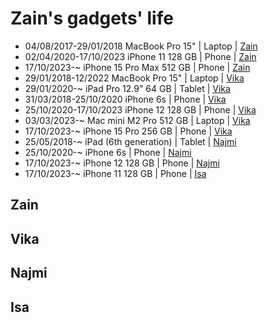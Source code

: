 # Zain's gadgets' life

- 04/08/2017-29/01/2018 MacBook Pro 15" | Laptop | [Zain](#zain)
- 02/04/2020-17/10/2023 iPhone 11 128 GB | Phone | [Zain](#zain)
- 17/10/2023-~ iPhone 15 Pro Max 512 GB | Phone | [Zain](#zain)
- 29/01/2018-12/2022 MacBook Pro 15" | Laptop | [Vika](#vika)
- 29/01/2020-~ iPad Pro 12.9" 64 GB | Tablet | [Vika](#vika)
- 31/03/2018-25/10/2020 iPhone 6s | Phone | [Vika](#vika)
- 25/10/2020-17/10/2023 iPhone 12 128 GB | Phone | [Vika](#vika)
- 03/03/2023-~ Mac mini M2 Pro 512 GB | Laptop | [Vika](#vika)
- 17/10/2023-~ iPhone 15 Pro 256 GB | Phone | [Vika](#vika)
- 25/05/2018-~ iPad (6th generation) | Tablet | [Najmi](#najmi)
- 25/10/2020-~ iPhone 6s | Phone | [Najmi](#najmi)
- 17/10/2023-~ iPhone 12 128 GB | Phone | [Najmi](#najmi)
- 17/10/2023-~ iPhone 11 128 GB | Phone | [Isa](#isa)

## Zain

## Vika

## Najmi

## Isa
